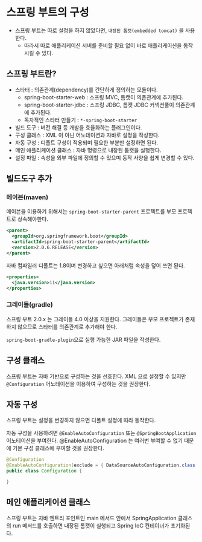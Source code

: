 # 스프링 부트의 구성

- 스프링 부트는 따로 설정을 하지 않았다면, `내장된 톰캣(embedded tomcat)` 을 사용한다.
  - 따라서 따로 애플리케이션 서버를 준비할 필요 없이 바로 애플리케이션을 동작시킬 수 있다.
  
## 스프링 부트란?

- 스타터 : 의존관계(dependency)를 간단하게 정의하는 모듈이다.
  - spring-boot-starter-web : 스프링 MVC, 톰캣이 의존관계에 추가된다.
  - spring-boot-starter-jdbc :  스프링 JDBC, 톰캣 JDBC 커넥션풀이 의존관계에 추가된다.
  - 독자적인 스타터 만들기 : `*-spring-boot-starter`
- 빌드 도구 : 버전 해결 등 개발을 효율화하는 플러그인이다.
- 구성 클래스 : XML 이 아닌 어노테이션과 자바로 설정을 작성한다.
- 자동 구성 : 디폴트 구성이 적용되며 필요한 부분만 설정하면 된다.
- 메인 애플리케이션 클래스 : 자바 명령으로 내장된 톰캣을 실행한다.
- 설정 파일 : 속성을 외부 파일에 정의할 수 있으며 동작 사양을 쉽게 변경할 수 있다.

## 빌드도구 추가

### 메이븐(maven)

메이븐을 이용하기 위해서는 `spring-boot-starter-parent` 프로젝트를 부모 프로젝트로 상속해야한다. 

```xml
<parent>
  <groupId>org.springframework.boot</groupId>
  <artifactId>spring-boot-starter-parent</artifactId>
  <version>2.0.6.RELEASE</version>
</parent>
```

자바 컴파일러 디폴트는 1.8이며 변경하고 싶으면 아래처럼 속성을 덮어 쓰면 된다.

```xml
<properties>
  <java.version>11</java.version>
</properties>
```

### 그레이들(gradle)

스프링 부트 2.0.x 는 그레이들 4.0 이상을 지원한다. 그레이들은 부모 프로젝트가 존재하지 않으므로 스타터를 의존관계로 추가해야 한다.

`spring-boot-gradle-plugin`으로 실행 가능한 JAR 파일을 작성한다.

## 구성 클래스

스프링 부트는 자바 기반으로 구성하는 것을 선호한다. XML 으로 설정할 수 있지만 `@Configuration` 어노테이션을 이용하여 구성하는 것을 권장한다.

## 자동 구성

스프링 부트는 설정을 변경하지 않으면 디폴트 설정에 따라 동작한다.

자동 구성을 사용하려면 `@EnableAutoConfiguration` 또는 `@SpringBootApplication` 어노테이션을 부여한다. @EnableAutoConfiguration 는 여러번 부여할 수 없기 때문에 기본 구성 클래스에
부여할 것을 권장한다.

```java
@Configuration
@EnableAutoConfiguration(exclude = { DataSourceAutoConfiguration.class })
public class Configuration {

}
```

## 메인 애플리케이션 클래스

스프링 부트는 자바 엔트리 포인트인 main 메서드 안에서 SpringApplication 클래스의 run 메서드를 호출하면 내장된 톰캣이 실행되고 Spring IoC 컨테이너가 초기화된다.
